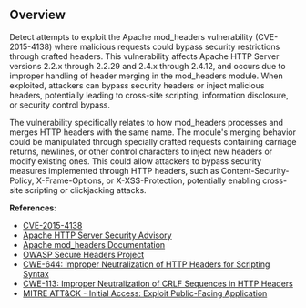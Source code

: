 ## Overview

Detect attempts to exploit the Apache mod_headers vulnerability (CVE-2015-4138) where malicious requests could bypass security restrictions through crafted headers. This vulnerability affects Apache HTTP Server versions 2.2.x through 2.2.29 and 2.4.x through 2.4.12, and occurs due to improper handling of header merging in the mod_headers module. When exploited, attackers can bypass security headers or inject malicious headers, potentially leading to cross-site scripting, information disclosure, or security control bypass.

The vulnerability specifically relates to how mod_headers processes and merges HTTP headers with the same name. The module's merging behavior could be manipulated through specially crafted requests containing carriage returns, newlines, or other control characters to inject new headers or modify existing ones. This could allow attackers to bypass security measures implemented through HTTP headers, such as Content-Security-Policy, X-Frame-Options, or X-XSS-Protection, potentially enabling cross-site scripting or clickjacking attacks.

**References**:
- [CVE-2015-4138](https://cve.mitre.org/cgi-bin/cvename.cgi?name=CVE-2015-4138)
- [Apache HTTP Server Security Advisory](https://httpd.apache.org/security/vulnerabilities_24.html)
- [Apache mod_headers Documentation](https://httpd.apache.org/docs/current/mod/mod_headers.html)
- [OWASP Secure Headers Project](https://owasp.org/www-project-secure-headers/)
- [CWE-644: Improper Neutralization of HTTP Headers for Scripting Syntax](https://cwe.mitre.org/data/definitions/644.html)
- [CWE-113: Improper Neutralization of CRLF Sequences in HTTP Headers](https://cwe.mitre.org/data/definitions/113.html)
- [MITRE ATT&CK - Initial Access: Exploit Public-Facing Application](https://attack.mitre.org/techniques/T1190/) 